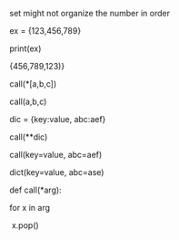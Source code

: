set might not organize the number in order

ex = {123,456,789}

print(ex)

{456,789,123)}



call(*[a,b,c])

call(a,b,c)

dic = {key:value, abc:aef}



call(**dic)

 call(key=value, abc=aef)

dict(key=value, abc=ase)

def call(*arg):

for x in arg

​	x.pop()